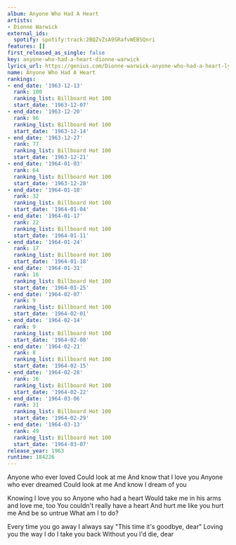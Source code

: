```yaml
---
album: Anyone Who Had A Heart
artists:
- Dionne Warwick
external_ids:
  spotify: spotify:track:2BQZvZsA9SRafvWEBSQnri
features: []
first_released_as_single: false
key: anyone-who-had-a-heart-dionne-warwick
lyrics_url: https://genius.com/Dionne-warwick-anyone-who-had-a-heart-lyrics
name: Anyone Who Had A Heart
rankings:
- end_date: '1963-12-13'
  rank: 100
  ranking_list: Billboard Hot 100
  start_date: '1963-12-07'
- end_date: '1963-12-20'
  rank: 96
  ranking_list: Billboard Hot 100
  start_date: '1963-12-14'
- end_date: '1963-12-27'
  rank: 77
  ranking_list: Billboard Hot 100
  start_date: '1963-12-21'
- end_date: '1964-01-03'
  rank: 64
  ranking_list: Billboard Hot 100
  start_date: '1963-12-28'
- end_date: '1964-01-10'
  rank: 32
  ranking_list: Billboard Hot 100
  start_date: '1964-01-04'
- end_date: '1964-01-17'
  rank: 22
  ranking_list: Billboard Hot 100
  start_date: '1964-01-11'
- end_date: '1964-01-24'
  rank: 17
  ranking_list: Billboard Hot 100
  start_date: '1964-01-18'
- end_date: '1964-01-31'
  rank: 16
  ranking_list: Billboard Hot 100
  start_date: '1964-01-25'
- end_date: '1964-02-07'
  rank: 9
  ranking_list: Billboard Hot 100
  start_date: '1964-02-01'
- end_date: '1964-02-14'
  rank: 9
  ranking_list: Billboard Hot 100
  start_date: '1964-02-08'
- end_date: '1964-02-21'
  rank: 8
  ranking_list: Billboard Hot 100
  start_date: '1964-02-15'
- end_date: '1964-02-28'
  rank: 16
  ranking_list: Billboard Hot 100
  start_date: '1964-02-22'
- end_date: '1964-03-06'
  rank: 31
  ranking_list: Billboard Hot 100
  start_date: '1964-02-29'
- end_date: '1964-03-13'
  rank: 49
  ranking_list: Billboard Hot 100
  start_date: '1964-03-07'
release_year: 1963
runtime: 184226
---
```

Anyone who ever loved
Could look at me
And know that I love you
Anyone who ever dreamed
Could look at me
And know I dream of you


Knowing I love you so
Anyone who had a heart
Would take me in his arms and love me, too
You couldn't really have a heart
And hurt me like you hurt me
And be so untrue
What am I to do?


Every time you go away
I always say
"This time it's goodbye, dear"
Loving you the way I do
I take you back
Without you I'd die, dear
